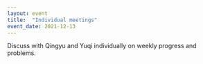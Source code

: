 ```yaml
---
layout: event
title:  "Individual meetings"
event_date: 2021-12-13
---
```


Discuss with Qingyu and Yuqi individually on weekly progress and problems.
